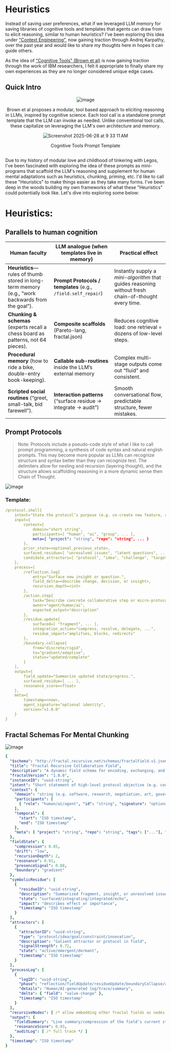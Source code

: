 # Heuristics

Instead of saving user preferences, what if we leveraged LLM memory for saving libraries of cognitive tools and templates that agents can draw from to elicit reasoning, similar to human heuristics? I've been exploring this idea under ["Context Engineering"](https://x.com/karpathy/status/1937902205765607626), now gaining traction through Andrej Karpathy, over the past year and would like to share my thoughts here in hopes it can guide others.

As the idea of ["Cognitive Tools" (Brown et al)](https://www.arxiv.org/pdf/2506.12115) is now gaining traction through the work of IBM researchers, I felt it appropriate to finally share my own experiences as they are no longer considered unique edge cases. 

## Quick Intro


<div align="center">

![image](https://github.com/user-attachments/assets/293cbbed-0fbd-4ec4-8a4d-cc3788c2f12f)


Brown et al proposes a modular, tool based approach to eliciting reasoning in LLMs, inspired by cognitive science. Each tool call is a standalone prompt template that the LLM can invoke as needed. Unlike conventional tool calls, these capitalize on leveraging the LLM's own architecture and memory. 

![Screenshot 2025-06-28 at 9 33 11 AM](https://github.com/user-attachments/assets/6619a67c-3dc8-4f58-85d7-11ea387e2dc3)

Cognitive Tools Prompt Template


</div>

##

Due to my history of modular love and childhood of tinkering with Legos, I've been fascinated with exploring the idea of these prompts as mini-programs that scaffold the LLM's reasoning and supplement for human mental adaptations such as heuristics, chunking, priming, etc. I'd like to call these "Heuristics" to make things easier as they take many forms. I've been deep in the woods building my own frameworks of what these "Heuristics" could potentially look like. Let's dive into exploring some below: 

# Heuristics: 

## Parallels to human cognition

| Human faculty                                                                                    | LLM analogue (when templates live in memory)                     | Practical effect                                                                                     |
| ------------------------------------------------------------------------------------------------ | ---------------------------------------------------------------- | ---------------------------------------------------------------------------------------------------- |
| **Heuristics**—rules of thumb stored in long-term memory (e.g., “work backwards from the goal”). | **Prompt Protocols / templates** (e.g., `/field.self_repair`)     | Instantly supply a *mini-algorithm* that guides reasoning without fresh chain-of-thought every time. |
| **Chunking & schemas** (experts recall a chess board as patterns, not 64 pieces).                | **Composite scaffolds** (Pareto-lang, fractal.json)              | Reduces cognitive load: one retrieval = dozens of low-level steps.                                   |
| **Procedural memory** (how to ride a bike, double-entry book-keeping).                           | **Callable sub-routines** inside the LLM’s external memory       | Complex multi-stage outputs come out “fluid” and consistent.                                         |
| **Scripted social routines** (“greet, small-talk, bid farewell”).                                | **Interaction patterns** (“surface residue → integrate → audit”) | Smooth conversational flow, predictable structure, fewer mistakes.                                   |


## Prompt Protocols
> Note: Protocols include a pseudo-code style of what I like to call prompt programming, a synthesis of code syntax and natural english prompts. This may become more popular as LLMs can recognize structure and syntax better than they can recognize text. The delimiters allow for nesting and recursion (layering thought), and the structure allows scaffolding reasoning in a more dynamic sense then Chain of Thought. 

![image](https://github.com/user-attachments/assets/c39833a9-16dd-4d4c-91ca-9f607cbe7c48)

### Template: 



```yaml
/protocol.shell{
    intent="State the protocol’s purpose (e.g. co-create new feature, resolve dispute, audit field, brainstorm, compress knowledge, ...)",
    input={
        context={
            domain="short string",
            participants=[ "human", "ai", "group", ... ],
            meta={ "project": "string", "repo": "string", ... }
        },
        prior_state=<optional_previous_state>,
        surfaced_residue=[ "unresolved issues", "latent questions", ... ],
        candidate_attractors=[ "protocol", "idea", "challenge", "target", ... ]
    },
    process=[
        /reflection.log{
            entry="Surface new insight or question.",
            field_delta=<describe change, decision, or insight>,
            recursion_depth=<int>
        },
        /action.step{
            task="Describe concrete collaborative step or micro-protocol.",
            owner="agent/human/ai",
            expected_output="description"
        },
        /residue.update{
            surfaced=[ "fragment", ... ],
            integration_action="compress, resolve, delegate, ...",
            residue_impact="amplifies, blocks, redirects"
        },
        /boundary.collapse{
            from="discrete/rigid",
            to="gradient/adaptive",
            status="updated/complete"
        }
    ],
    output={
        field_update="Summarize updated state/progress.",
        surfaced_residue=[ ... ],
        resonance_score=<float>
    },
    meta={
        timestamp=<now>,
        agent_signature="optional identity",
        version="v1.0.0"
    }
}

```



## Fractal Schemas For Mental Chunking

![image](https://github.com/user-attachments/assets/350d1fd5-6609-4fd0-a949-cb5120503c29)


```yaml
{
  "$schema": "http://fractal.recursive.net/schemas/fractalField.v1.json",
  "title": "Fractal Recursive Collaboration Field",
  "description": "A dynamic field schema for encoding, exchanging, and evolving context, intention, memory, and residue for AI/human collaboration.",
  "fractalVersion": "1.0.0",
  "instanceID": "uuid-string",
  "intent": "Short statement of high-level protocol objective (e.g. coordinate, co-create, resolve, adapt, audit, etc)",
  "context": {
    "domain": "string (e.g. software, research, negotiation, art, governance, ...)",
    "participants": [
      { "role": "human/ai/agent", "id": "string", "signature": "optional" }
    ],
    "temporal": {
      "start": "ISO timestamp",
      "end": "ISO timestamp"
    },
    "meta": { "project": "string", "repo": "string", "tags": ["..."], "priority": "low/medium/high" }
  },
  "fieldState": {
    "compression": 0.85,
    "drift": "low",
    "recursionDepth": 2,
    "resonance": 0.91,
    "presenceSignal": 0.88,
    "boundary": "gradient"
  },
  "symbolicResidue": [
    {
      "residueID": "uuid-string",
      "description": "Summarized fragment, insight, or unresolved issue",
      "state": "surfaced/integrating/integrated/echo",
      "impact": "describes effect or importance",
      "timestamp": "ISO timestamp"
    }
  ],
  "attractors": [
    {
      "attractorID": "uuid-string",
      "type": "protocol/idea/goal/constraint/innovation",
      "description": "Salient attractor or protocol in field",
      "signalStrength": 0.72,
      "state": "active/emergent/dormant",
      "timestamp": "ISO timestamp"
    }
  ],
  "processLog": [
    {
      "logID": "uuid-string",
      "phase": "reflection/fieldUpdate/residueUpdate/boundaryCollapse/audit",
      "details": "Human/AI-generated log/trace/summary",
      "delta": { "field": "value-change" },
      "timestamp": "ISO timestamp"
    }
  ],
  "recursiveNodes": [ /* allow embedding other fractal fields as nodes */ ],
  "output": {
    "fieldSummary": "Live summary/compression of the field’s current state.",
    "resonanceScore": 0.93,
    "auditLog": [ /* full trace */ ]
  },
  "timestamp": "ISO timestamp"
}

```
